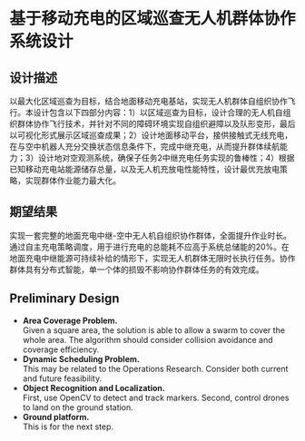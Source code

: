 基于移动充电的区域巡查无人机群体协作系统设计
==============
设计描述
--------------
以最大化区域巡查为目标，结合地面移动充电基站，实现无人机群体自组织协作飞行。本设计包含以下四部分内容：1）以区域巡查为目标，设计合理的无人机自组织群体协作飞行技术，并针对不同的障碍环境实现自组织避障以及队形变形，最后以可视化形式展示区域巡查成果；2）设计地面移动平台，接供接触式无线充电，在与空中机器人充分交换状态信息条件下，完成中继充电，从而提升群体续航能力；3）设计地对空观测系统，确保子任务2中继充电任务实现的鲁棒性；4）根据已知移动充电站能源储存总量，以及无人机充放电性能特性，设计最优充放电策略，实现群体作业能力最大化。

期望结果
--------------
实现一套完整的地面充电中继-空中无人机自组织协作群体，全面提升作业时长。通过自主充电策略调度，用于进行充电的总能耗不应高于系统总储能的20%。在地面充电中继能源可持续补给的情形下，实现无人机群体无限时长执行任务。协作群体具有分布式智能，单一个体的损毁不影响协作群体任务的有效完成。

Preliminary Design
------------------
* **Area Coverage Problem.**<br>
    Given a square area, the solution is able to allow a swarm to cover the whole area.
    The algorithm should consider collision avoidance and coverage efficiency.
* **Dynamic Scheduling Problem.**<br>
    This may be related to the Operations Research. Consider both current and future feasibility.
* **Object Recognition and Localization.**<br>
    First, use OpenCV to detect and track markers. Second, control drones to land on the ground station.
* **Ground platform.**<br>
    This is for the next step.